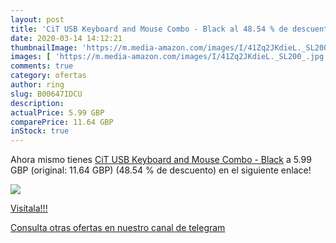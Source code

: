 ```yaml
---
layout: post
title: 'CiT USB Keyboard and Mouse Combo - Black al 48.54 % de descuento'
date: 2020-03-14 14:12:21
thumbnailImage: 'https://m.media-amazon.com/images/I/41Zq2JKdieL._SL200_.jpg'
images: [ 'https://m.media-amazon.com/images/I/41Zq2JKdieL._SL200_.jpg' ]
comments: true
category: ofertas
author: ring
slug: B00647IDCU
description:
actualPrice: 5.99 GBP
comparePrice: 11.64 GBP
inStock: true
---
```


Ahora mismo tienes [CiT USB Keyboard and Mouse Combo - Black](https://www.amazon.com/dp/B00647IDCU/?tag=redken08-20) a 5.99 GBP (original: 11.64 GBP) (48.54 %  de descuento) en el siguiente enlace!

[![](https://m.media-amazon.com/images/I/41Zq2JKdieL._SL200_.jpg)](https://www.amazon.com/dp/B00647IDCU/?tag=redken08-20)

[Visítala!!!](https://www.amazon.com/dp/B00647IDCU/?tag=redken08-20)

[Consulta otras ofertas en nuestro canal de telegram](https://t.me/s/ofertas25)
